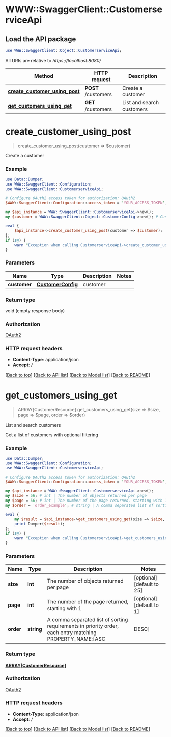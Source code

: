 # WWW::SwaggerClient::CustomerserviceApi

## Load the API package
```perl
use WWW::SwaggerClient::Object::CustomerserviceApi;
```

All URIs are relative to *https://localhost:8080/*

Method | HTTP request | Description
------------- | ------------- | -------------
[**create_customer_using_post**](CustomerserviceApi.md#create_customer_using_post) | **POST** /customers | Create a customer
[**get_customers_using_get**](CustomerserviceApi.md#get_customers_using_get) | **GET** /customers | List and search customers


# **create_customer_using_post**
> create_customer_using_post(customer => $customer)

Create a customer

### Example 
```perl
use Data::Dumper;
use WWW::SwaggerClient::Configuration;
use WWW::SwaggerClient::CustomerserviceApi;

# Configure OAuth2 access token for authorization: OAuth2
$WWW::SwaggerClient::Configuration::access_token = 'YOUR_ACCESS_TOKEN';

my $api_instance = WWW::SwaggerClient::CustomerserviceApi->new();
my $customer = WWW::SwaggerClient::Object::CustomerConfig->new(); # CustomerConfig | customer

eval { 
    $api_instance->create_customer_using_post(customer => $customer);
};
if ($@) {
    warn "Exception when calling CustomerserviceApi->create_customer_using_post: $@\n";
}
```

### Parameters

Name | Type | Description  | Notes
------------- | ------------- | ------------- | -------------
 **customer** | [**CustomerConfig**](CustomerConfig.md)| customer | 

### Return type

void (empty response body)

### Authorization

[OAuth2](../README.md#OAuth2)

### HTTP request headers

 - **Content-Type**: application/json
 - **Accept**: */*

[[Back to top]](#) [[Back to API list]](../README.md#documentation-for-api-endpoints) [[Back to Model list]](../README.md#documentation-for-models) [[Back to README]](../README.md)

# **get_customers_using_get**
> ARRAY[CustomerResource] get_customers_using_get(size => $size, page => $page, order => $order)

List and search customers

Get a list of customers with optional filtering

### Example 
```perl
use Data::Dumper;
use WWW::SwaggerClient::Configuration;
use WWW::SwaggerClient::CustomerserviceApi;

# Configure OAuth2 access token for authorization: OAuth2
$WWW::SwaggerClient::Configuration::access_token = 'YOUR_ACCESS_TOKEN';

my $api_instance = WWW::SwaggerClient::CustomerserviceApi->new();
my $size = 56; # int | The number of objects returned per page
my $page = 56; # int | The number of the page returned, starting with 1
my $order = 'order_example'; # string | A comma separated list of sorting requirements in priority order, each entry matching PROPERTY_NAME:[ASC|DESC]

eval { 
    my $result = $api_instance->get_customers_using_get(size => $size, page => $page, order => $order);
    print Dumper($result);
};
if ($@) {
    warn "Exception when calling CustomerserviceApi->get_customers_using_get: $@\n";
}
```

### Parameters

Name | Type | Description  | Notes
------------- | ------------- | ------------- | -------------
 **size** | **int**| The number of objects returned per page | [optional] [default to 25]
 **page** | **int**| The number of the page returned, starting with 1 | [optional] [default to 1]
 **order** | **string**| A comma separated list of sorting requirements in priority order, each entry matching PROPERTY_NAME:[ASC|DESC] | [optional] [default to name:ASC]

### Return type

[**ARRAY[CustomerResource]**](CustomerResource.md)

### Authorization

[OAuth2](../README.md#OAuth2)

### HTTP request headers

 - **Content-Type**: application/json
 - **Accept**: */*

[[Back to top]](#) [[Back to API list]](../README.md#documentation-for-api-endpoints) [[Back to Model list]](../README.md#documentation-for-models) [[Back to README]](../README.md)

